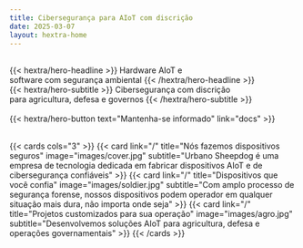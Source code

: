 ```yaml
---
title: Cibersegurança para AIoT com discrição
date: 2025-03-07
layout: hextra-home
---
```


<br>
<div class="hx:mt-6 hx:mb-6">
{{< hextra/hero-headline >}}
  Hardware AIoT e&nbsp;<br class="hx:sm:block hx:hidden" />software com segurança ambiental
{{< /hextra/hero-headline >}}
</div>

<div class="hx:mb-12">
{{< hextra/hero-subtitle >}}
  Cibersegurança com discrição&nbsp;<br class="hx:sm:block hx:hidden" />para agricultura, defesa e governos
{{< /hextra/hero-subtitle >}}
</div>
<br>
<div class="hx:mb-6">
{{< hextra/hero-button text="Mantenha-se informado" link="docs" >}}
</div>
</br>

<div class="hx:mt-6"></div>

{{< cards cols="3" >}}
    {{< card link="/" title="Nós fazemos dispositivos seguros" image="images/cover.jpg" subtitle="Urbano Sheepdog  é uma empresa de tecnologia dedicada em fabricar dispositivos AIoT e de cibersegurança confiáveis" >}}
    {{< card link="/" title="Dispositivos que você confia" image="images/soldier.jpg" subtitle="Com amplo processo de segurança forense, nossos dispositivos podem operador em qualquer situação mais dura, não importa onde seja" >}}
    {{< card link="/" title="Projetos customizados para sua operação" image="images/agro.jpg" subtitle="Desenvolvemos soluções AIoT para agricultura, defesa e operações governamentais" >}}
{{< /cards >}}